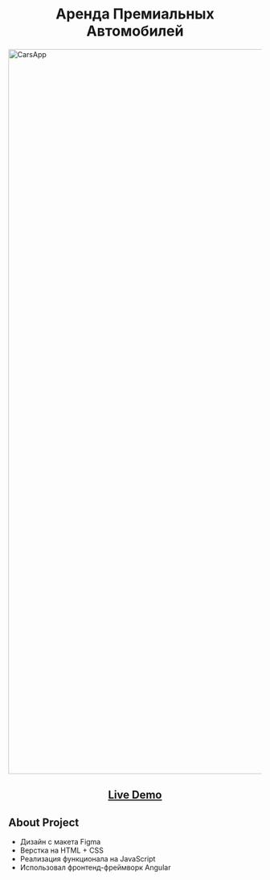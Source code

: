 <h1 align="center">Аренда Премиальных Автомобилей</h1>
<img width="1439" alt="CarsApp" src="https://user-images.githubusercontent.com/97279538/193490541-25f9deec-6c2c-422e-8db7-17aa3c621c43.png">


<h2 align="center"><a  href="https://danyharmer.github.io/cars-hw/">Live Demo</a></h2>
 
## About Project
- Дизайн с макета Figma
- Верстка на HTML + CSS
- Реализация функционала на JavaScript
- Использовал фронтенд-фреймворк Angular
<p align="center">
